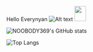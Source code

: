 Hello Everynyan ![Alt text](file:///home/noobody369/Downloads/selling/41e56e6c-b8cd-4cec-a287-10f05fc02e1d-1687027894062.jpg)
<img src="file:///home/noobody369/Downloads/selling/41e56e6c-b8cd-4cec-a287-10f05fc02e1d-1687027894062.jpg" width="30" height="40">







![NOOBODY369's GitHub stats](https://github-readme-stats.vercel.app/api?username=NOOBODY369&show_icons=true&theme=midnight-purple)

![Top Langs](https://github-readme-stats.vercel.app/api/top-langs/?username=NOOBODY369&hide_progress=trueicons=true&theme=midnight-purple)
